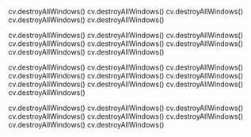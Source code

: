 cv.destroyAllWindows()
cv.destroyAllWindows()
cv.destroyAllWindows()
cv.destroyAllWindows()
cv.destroyAllWindows()

cv.destroyAllWindows()
cv.destroyAllWindows()
cv.destroyAllWindows()
cv.destroyAllWindows()
cv.destroyAllWindows()
cv.destroyAllWindows()
cv.destroyAllWindows()
cv.destroyAllWindows()

cv.destroyAllWindows()
cv.destroyAllWindows()
cv.destroyAllWindows()
cv.destroyAllWindows()
cv.destroyAllWindows()
cv.destroyAllWindows()
cv.destroyAllWindows()
cv.destroyAllWindows()
cv.destroyAllWindows()
cv.destroyAllWindows()


cv.destroyAllWindows()
cv.destroyAllWindows()
cv.destroyAllWindows()
cv.destroyAllWindows()
cv.destroyAllWindows()
cv.destroyAllWindows()
cv.destroyAllWindows()
cv.destroyAllWindows()
